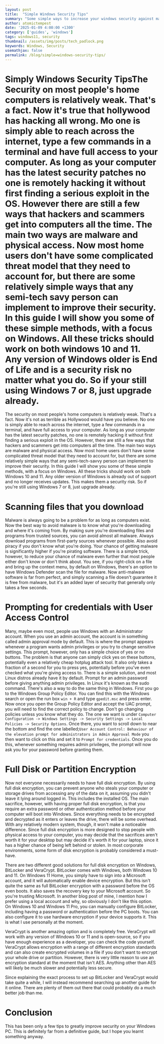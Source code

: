 ```yaml
---
layout: post
title:  "Simple Windows Security Tips"
summary: "Some simple ways to increase your windows security against malware, hackers and more."
author: atomictempest
date: '2025-01-09 4:00:00 +1300'
category: ['guides', 'windows']
tags: windows11, security
thumbnail: /assets/img/posts/tech_padlock.png
keywords: Windows, Security
usemathjax: false
permalink: /blog/simple=windows-security-tips/
---
```


# Simply Windows Security TipsThe Security on most people's home computers is relatively weak. That's a fact. Now it's true that hollywood has hacking all wrong. Mo one is simply able to reach across the internet, type a few commands in a terminal and have full access to your computer. As long as your computer has the latest security patches no one is remotely hacking it without first finding a serious exploit in the OS. However there are still a few ways that hackers and scammers get into computers all the time. The main two ways are malware and physical access. Now most home users don't have some complicated threat model that they need to account for, but there are some relatively simple ways that any semi-tech savy person can implement to improve their security. In this guide I will show you some of these simple methods, with a focus on Windows. All these tricks should work on both windows 10 and 11. Any version of Windows older is End of Life and is a security risk no matter what you do. So if your still using Windows 7 or 8, just upgrade already.

The security on most people's home computers is relatively weak. That's a fact. Now it's not as terrible as Hollywood would have you believe. No one is simply able to reach across the internet, type a few commands in a terminal, and have full access to your computer. As long as your computer has the latest security patches, no one is remotely hacking it without first finding a serious exploit in the OS. However, there are still a few ways that hackers and scammers get into computers all the time. The main two ways are malware and physical access. Now most home users don't have some complicated threat model that they need to account for, but there are some relatively simple ways that any semi-tech-savvy person can implement to improve their security. In this guide I will show you some of these simple methods, with a focus on Windows. All these tricks should work on both Windows 10 and 11. Any older version of Windows is already out of support and no longer receives updates. This makes them a security risk. So if you're still using Windows 7 or 8, just upgrade already.

# Scanning files that you download

Malware is always going to be a problem for as long as computers exist. Now the best way to avoid malware is to know what you're downloading and where it's coming from. By making sure you're downloading files and programs from trusted sources, you can avoid almost all malware. Always download programs from first-party sources whenever possible. Also avoid piracy if you don't know what you're doing. Your chance of getting malware is significantly higher if you're pirating software. There is a simple trick, however, to reduce your chance of malware even further that most people either don't know or don't think about. You see, if you right-click on a file and bring up the context menu, by default on Windows, there's an option to have Windows Defender scan the file for malware. Now anti-malware software is far from perfect, and simply scanning a file doesn't guarantee it is free from malware, but it's an added layer of security that generally only takes a few seconds.

# Prompting for credentials with User Access Control

Many, maybe even most, people use Windows with an Administrator account. When you use an admin account, the account is in something called admin approval mode by default. This is where the prompt appears whenever a program wants admin privileges or you try to change sensitive settings. This prompt, however, only has a simple choice of yes or no buttons. The problem is that anyone can simply click yes on these buttons, potentially even a relatively cheap hotplug attack tool. It also only takes a fraction of a second for you to press yes, potentially before you've even checked what you're giving access to. There is a simple solution, and most Linux distros already have it by default. Prompt for an admin password before giving anything admin privileges. In Linux it's known as the sudo command. There's also a way to do the same thing in Windows. First you go to the Windows Group Policy Editor. You can find this with the Windows search or open the run box `win + R` and type `gpedit.msc` and press enter. Now once you open the Group Policy Editor and accept the UAC prompt, you will need to find the correct policy to change. Don't go changing policies unless you know what they do. The one we want is under `Computer Configuration -> Windows Settings -> Security Settings -> Local Policies -> Security Options`. Once there, you want to scroll down to near the bottom and find the one labelled;`User Account Control: Behaviour of the elevation prompt for administrators in Admin Approval Mode` you then want to click on this and set it to `Prompt for credentials`. Once you do this, whenever something requires admin privileges, the prompt will now ask you for your password before granting them.

# Full Disk or Partition Encryption

Now not everyone necessarily needs to have full disk encryption. By using full disk encryption, you can prevent anyone who steals your computer or storage drives from accessing any of the data on it, assuming you didn't leave it lying around logged in. This includes the installed OS. The main sacrifice, however, with having proper full disk encryption, is that you require an extra password or other authentication method before your computer will boot into Windows. Since everything needs to be encrypted and decrypted as it enters or leaves the drive, there will be some overhead. With any relatively modern system, though, it won't make a noticeable difference. Since full disk encryption is more designed to stop people with physical access to your computer, you may decide that the sacrifices aren't worth it for your desktop but may decide it's worth it for your laptop, since it has a higher chance of being left behind or stolen. In most corporate environments, some form of disk encryption is probably considered a must-have.

There are two different good solutions for full disk encryption on Windows, BitLocker and VeraCrypt. BitLocker comes with Windows, both Windows 10 and 11. On Windows 11 Home, you simply have to sign into a Microsoft account, and it will automatically enable device encryption. But this isn't quite the same as full BitLocker encryption with a password before the OS even boots. It also saves the recovery key to your Microsoft account. So you're trusting Microsoft. In another blog post of mine, I mention how I prefer using a local account and why, so obviously I don't like this option. On Windows 10 and Windows 11 Pro, you can manually configure BitLocker, including having a password or authentication before the PC boots. You can also configure it to use hardware encryption if your device supports it. This is what I use personally at the moment.

VeraCrypt is another amazing option and is completely free. VeraCrypt will work with any version of Windows 10 or 11 and is open-source, so if you have enough experience as a developer, you can check the code yourself. VeraCrypt allows encryption with a range of different encryption standards and can also create encrypted volumes in a file if you don't want to encrypt your whole drive or partition. However, there is very little reason to use an encryption standard at the moment that isn't AES. Anything other than AES will likely be much slower and potentially less secure.

Since explaining the exact process to set up BitLocker and VeraCrypt would take quite a while, I will instead recommend searching up another guide for it online. There are plenty of them out there that could probably do a much better job than me.

# Conclusion

This has been only a few tips to greatly improve security on your Windows PC. This is definitely far from a definitive guide, but I hope you learnt something anyway.